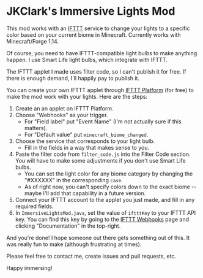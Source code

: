 # JKClark's Immersive Lights Mod

This mod works with an [IFTTT](https://ifttt.com/) service to change your lights to a specific color based on your current biome in Minecraft. Currently works with Minecraft/Forge 1.14.

Of course, you need to have IFTTT-compatible light bulbs to make anything happen. I use Smart Life light bulbs, which integrate with IFTTT.

The IFTTT applet I made uses filter code, so I can't publish it for free. If there is enough demand, I'll happily pay to publish it.

You can create your own IFTTT applet through [IFTTT Platform](https://platform.ifttt.com) (for free) to make the mod work with your lights. Here are the steps:

1. Create an an applet on IFTTT Platform.
2. Choose "Webhooks" as your trigger.
    - For "Field label" put "Event Name" (I'm not actually sure if this matters).
    - For "Default value" put `minecraft_biome_changed`.
3. Choose the service that corresponds to your light bulb.
    - Fill in the fields in a way that makes sense to you.
4. Paste the filter code from `filter_code.js` into the Filter Code section. You will have to make some adjustments if you don't use Smart Life bulbs.
    - You can set the light color for any biome category by changing the "#XXXXXX" in the corresponding `case`.
    - As of right now, you can't specify colors down to the exact biome -- maybe I'll add that capability in a future version.
5. Connect your IFTTT account to the applet you just made, and fill in any required fields.
5. In `ImmersiveLightsMod.java`, set the value of `iftttKey` to your IFTTT API key. You can find this key by going to the [IFTTT Webhooks](https://ifttt.com/maker_webhooks) page and clicking "Documentation" in the top-right.

And you're done! I hope someone out there gets something out of this. It was really fun to make (although frustrating at times).

Please feel free to contact me, create issues and pull requests, etc.

Happy immersing!
